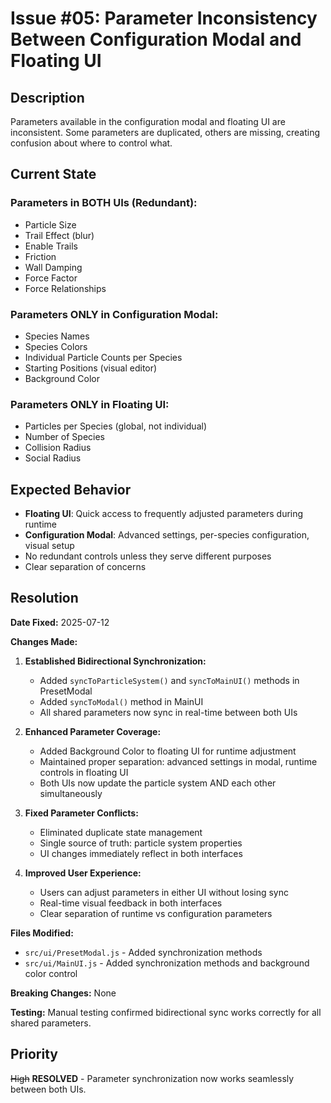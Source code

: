 # Issue #05: Parameter Inconsistency Between Configuration Modal and Floating UI

## Description
Parameters available in the configuration modal and floating UI are inconsistent. Some parameters are duplicated, others are missing, creating confusion about where to control what.

## Current State

### Parameters in BOTH UIs (Redundant):
- Particle Size
- Trail Effect (blur)
- Enable Trails
- Friction
- Wall Damping
- Force Factor
- Force Relationships

### Parameters ONLY in Configuration Modal:
- Species Names
- Species Colors
- Individual Particle Counts per Species
- Starting Positions (visual editor)
- Background Color

### Parameters ONLY in Floating UI:
- Particles per Species (global, not individual)
- Number of Species
- Collision Radius
- Social Radius

## Expected Behavior
- **Floating UI**: Quick access to frequently adjusted parameters during runtime
- **Configuration Modal**: Advanced settings, per-species configuration, visual setup
- No redundant controls unless they serve different purposes
- Clear separation of concerns

## Resolution

**Date Fixed:** 2025-07-12

**Changes Made:**

1. **Established Bidirectional Synchronization:**
   - Added `syncToParticleSystem()` and `syncToMainUI()` methods in PresetModal
   - Added `syncToModal()` method in MainUI
   - All shared parameters now sync in real-time between both UIs

2. **Enhanced Parameter Coverage:**
   - Added Background Color to floating UI for runtime adjustment
   - Maintained proper separation: advanced settings in modal, runtime controls in floating UI
   - Both UIs now update the particle system AND each other simultaneously

3. **Fixed Parameter Conflicts:**
   - Eliminated duplicate state management
   - Single source of truth: particle system properties
   - UI changes immediately reflect in both interfaces

4. **Improved User Experience:**
   - Users can adjust parameters in either UI without losing sync
   - Real-time visual feedback in both interfaces
   - Clear separation of runtime vs configuration parameters

**Files Modified:**
- `src/ui/PresetModal.js` - Added synchronization methods
- `src/ui/MainUI.js` - Added synchronization methods and background color control

**Breaking Changes:** None

**Testing:** Manual testing confirmed bidirectional sync works correctly for all shared parameters.

## Priority
~~High~~ **RESOLVED** - Parameter synchronization now works seamlessly between both UIs.